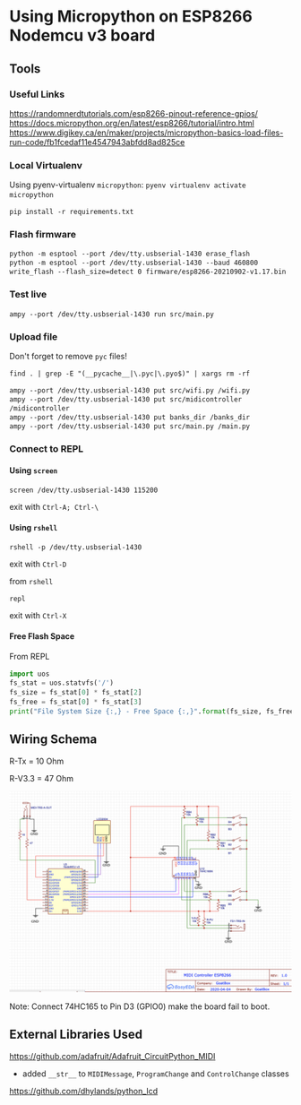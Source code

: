 # Using Micropython on ESP8266 Nodemcu v3 board

## Tools

### Useful Links

https://randomnerdtutorials.com/esp8266-pinout-reference-gpios/
https://docs.micropython.org/en/latest/esp8266/tutorial/intro.html
https://www.digikey.ca/en/maker/projects/micropython-basics-load-files-run-code/fb1fcedaf11e4547943abfdd8ad825ce

### Local Virtualenv

Using pyenv-virtualenv `micropython`: `pyenv virtualenv activate micropython`

```shell
pip install -r requirements.txt
```

### Flash firmware

```shell
python -m esptool --port /dev/tty.usbserial-1430 erase_flash
python -m esptool --port /dev/tty.usbserial-1430 --baud 460800 write_flash --flash_size=detect 0 firmware/esp8266-20210902-v1.17.bin
```

### Test live

```shell
ampy --port /dev/tty.usbserial-1430 run src/main.py
```

### Upload file

Don't forget to remove `pyc` files!

```shell
find . | grep -E "(__pycache__|\.pyc|\.pyo$)" | xargs rm -rf
```

```shell
ampy --port /dev/tty.usbserial-1430 put src/wifi.py /wifi.py
ampy --port /dev/tty.usbserial-1430 put src/midicontroller /midicontroller
ampy --port /dev/tty.usbserial-1430 put banks_dir /banks_dir
ampy --port /dev/tty.usbserial-1430 put src/main.py /main.py
```

### Connect to REPL

#### Using `screen`

```shell
screen /dev/tty.usbserial-1430 115200
```
exit with `Ctrl-A; Ctrl-\`

#### Using `rshell`

```shell
rshell -p /dev/tty.usbserial-1430
```
exit with `Ctrl-D`

from `rshell`
```shell
repl
```
exit with `Ctrl-X`

#### Free Flash Space

From REPL

```python
import uos
fs_stat = uos.statvfs('/')
fs_size = fs_stat[0] * fs_stat[2]
fs_free = fs_stat[0] * fs_stat[3]
print("File System Size {:,} - Free Space {:,}".format(fs_size, fs_free))
```

## Wiring Schema

R-Tx = 10 Ohm

R-V3.3 = 47 Ohm

![diagram](img/diagram.png)

Note: Connect 74HC165 to Pin D3 (GPIO0) make the board fail to boot.

## External Libraries Used

https://github.com/adafruit/Adafruit_CircuitPython_MIDI
- added `__str__` to `MIDIMessage`, `ProgramChange` and `ControlChange` classes

https://github.com/dhylands/python_lcd
